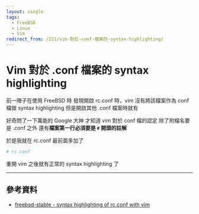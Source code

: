```yaml
---
layout: single
tags:
  - FreeBSD
  - Linux
  - Vim
redirect_from: /221/vim-對於-conf-檔案的-syntax-highlighting/
---
```


# Vim 對於 .conf 檔案的 syntax highlighting

前一陣子在使用 FreeBSD 時
發現開啟 rc.conf 時，vim 沒有將該檔案作為 conf 檔做 syntax highlighting
但是開啟其他 .conf 檔案時就有

<!--more-->

好奇問了一下萬能的 Google 大神
才知道 vim 對於 conf 檔的認定
除了附檔名要是 .conf 之外
還有**檔案第一行必須要是 `#` 開頭的註解**

於是我就在 rc.conf 最前面多加了

```conf
# rc.conf
```

重開 vim 之後就有正常的 syntax highlighting 了

---

## 參考資料

* [freebsd-stable - syntax highlighting of rc.conf with vim](http://freebsd.1045724.x6.nabble.com/syntax-highlighting-of-rc-conf-with-vim-tp3952377.html)
